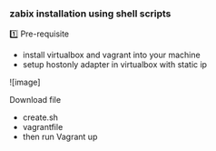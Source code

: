 <h3> zabix installation using shell scripts </h3>

:one: Pre-requisite
- install virtualbox and vagrant into your machine
- setup hostonly adapter in virtualbox with static ip 

![image]   

Download file 
- create.sh
- vagrantfile
- then run Vagrant up 